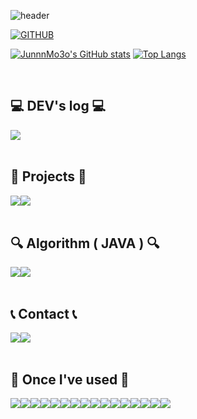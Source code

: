 <div align="left">
  
![header](https://capsule-render.vercel.app/api?type=waving&color=timeGradient&text=Welcome%20to%20Dev.JunnnMo3o's%20GitHub%20👋&animation=twinkling&fontSize=35&fontAlignY=40&fontAlign=60&height=250)

[![GITHUB](https://hits.seeyoufarm.com/api/count/incr/badge.svg?url=https%3A%2F%2Fgithub.com%2FJUNSUNG-KIM2546&count_bg=%23216929&title_bg=%23555555&icon=github.svg&icon_color=%23E7E7E7&title=GitHub&edge_flat=false)](https://hits.seeyoufarm.com)

[![JunnnMo3o's GitHub stats](https://github-readme-stats.vercel.app/api?username=JUNSUNG-KIM2546&include_all_commits=true&theme=merko&show_icons=true$hide_border=true&count_private=true)](https://github.com/JUNSUNG-KIM2546/github-readme-stats)
[![Top Langs](https://github-readme-stats.vercel.app/api/top-langs/?username=JUNSUNG-KIM2546&langs_count=8)](https://github.com/JUNSUNG-KIM2546/github-readme-stats)
 
<br>

## 💻 DEV's log 💻
<div style="display:flex; flex-direction:row;">
    <!--블로그-->
    <a href="https://easyhomputer.tistory.com">
        <!--<img src="https://img.shields.io/badge/Tistory-000000?style=for-the-badge&logo=Tistory&logoColor=white"> -->
    </a>
    <!--노션-->
    <a href="https://plausible-hour-332.notion.site/c176868d7fb9485c96993b470e3bb8fa?pvs=4">
        <img src="https://img.shields.io/badge/Notion-9999FF?style=for-the-badge&logo=Notion&logoColor=white"> 
    </a>
  
<!--[![Tistory's Card](https://github-readme-tistory-card.vercel.app/api?name=easyhomputer&theme=default)](https://easyhomputer.tistory.com)-->
</div><br>

## 📒 Projects 📒
<div style="display:flex; flex-direction:row;">
    <a href="https://github.com/yeowon2/BBGG_prj">
        <img src="https://img.shields.io/badge/Project_BBGG-181717?style=for-the-badge&logo=GitHub&logoColor=white"> 
    </a>
    <a href="https://github.com/JUNSUNG-KIM2546/ItNang">
        <img src="https://img.shields.io/badge/Project_itnang-181717?style=for-the-badge&logo=GitHub&logoColor=white"> 
    </a>
</div><br>

## 🔍 Algorithm ( JAVA ) 🔍
<div style="display:flex; flex-direction:row;">
    <a href="https://github.com/JUNSUNG-KIM2546/Algorithm">
        <img src="https://img.shields.io/badge/Algorithm(백준)-181717?style=for-the-badge&logo=GitHub&logoColor=white"> 
    </a>
    <a href="https://github.com/JUNSUNG-KIM2546/LeetCode">
        <img src="https://img.shields.io/badge/LeetCode-181717?style=for-the-badge&logo=GitHub&logoColor=white"> 
    </a>
</div><br>
 
## 📞 Contact 📞
<div style="display:flex; flex-direction:row;">
    <a href="https://www.instagram.com/junnnmo3o/">
        <img src="https://img.shields.io/badge/Instagram-E4405F?style=for-the-badge&logo=Instagram&logoColor=white"> 
    </a>
    <a href="mailto:junnnmo3o@gmail.com">
        <img src="https://img.shields.io/badge/Gmail-EA4335?style=for-the-badge&logo=Gmail&logoColor=white"> 
    </a>
</div><br>
    
## 🔨 Once I've used 🔨
<div style="display:flex; flex-direction:row;">
    <!--자바-->
    <img src="https://img.shields.io/badge/Java-007396?style=for-the-badge&logo=Java&logoColor=white"> 
    <!--스프링-->
    <img src="https://img.shields.io/badge/spring-%236DB33F.svg?&style=for-the-badge&logo=spring&logoColor=white" />
    <!--스프링부트-->
    <img src="https://img.shields.io/badge/Spring Boot-6DB33F?style=for-the-badge&logo=spring boot&logoColor=white">
    <!--그레들리-->
    <img src="https://img.shields.io/badge/Gradle-02303A?style=for-the-badge&logo=gradle&logoColor=white">
    <!--이클립스-->
    <img src="https://img.shields.io/badge/eclipse%20ide-%232C2255.svg?&style=for-the-badge&logo=eclipse%20ide&logoColor=white" />
    <!--오라클-->
    <img src="https://img.shields.io/badge/oracle-F80000?style=for-the-badge&logo=oracle&logoColor=white"> 
    <!--마리아디비-->
    <img src="https://img.shields.io/badge/mariadb-%23003545.svg?&style=for-the-badge&logo=mariadb&logoColor=white" />
    <!--마이에스큐엘-->
    <img src="https://img.shields.io/badge/mysql-4479A1?style=for-the-badge&logo=mysql&logoColor=white">
    <br>
    <!--톰캣-->
    <img src="https://img.shields.io/badge/apache tomcat-F8DC75?style=for-the-badge&logo=apachetomcat&logoColor=black">
    <!--리눅스-->
    <img src="https://img.shields.io/badge/linux-FCC624?style=for-the-badge&logo=linux&logoColor=black"> 
    <!--AWS-->
    <img src="https://img.shields.io/badge/Amazon AWS-232F3E?style=for-the-badge&logo=amazon aws&logoColor=white"> 
    <!--AWS EC@-->
    <img src="https://img.shields.io/badge/Amazon EC2-FF9900?style=for-the-badge&logo=amazon ec2&logoColor=white"> 
    <br>
    <!--HTML%-->
    <img src="https://img.shields.io/badge/html5-E34F26?style=flat-square&logo=html5&logoColor=white"> 
    <!--CSS-->
    <img src="https://img.shields.io/badge/css-1572B6?style=flat-square&logo=css3&logoColor=white">
    <!--JS-->
    <img src="https://img.shields.io/badge/javascript-F7DF1E?style=flat-square&logo=javascript&logoColor=black">
    <!--부트스트랩-->
    <img src="https://img.shields.io/badge/bootstrap-7952B3?style=flat-square&logo=bootstrap&logoColor=white">
    <br>
    <!--
    <img src="https://img.shields.io/badge/Backbone.js-0071B5?style=flat-square&logo=backbone.js&logoColor=black">
    <img src="https://img.shields.io/badge/firebase-FFCA28?style=for-the-badge&logo=firebase&logoColor=white">
    <img src="https://img.shields.io/badge/Amazon RDS-527FFF?style=for-the-badge&logo=amazon rds&logoColor=white">
    <img src="https://img.shields.io/badge/Kotlin-7F52FF?style=flat-square&logo=kotlin&logoColor=white">
    <img src="https://img.shields.io/badge/Andoid Studio-3DDC84?style=flat-square&logo=android studio&logoColor=white">
    <img src="https://img.shields.io/badge/python-3776AB?style=flat-square&logo=python&logoColor=white"> 
    <img src="https://img.shields.io/badge/OpenCV-5C3EE8?style=flat-square&logo=opencv&logoColor=white">
    -->
    <br>
</div><br>
</div>


<!--
### Hi there 👋
![Anurag's GitHub stats](https://github-readme-stats.vercel.app/api?username=JUNSUNG-KIM2546&show_icons=true&theme=radical)
<br>
[![Top Langs](https://github-readme-stats.vercel.app/api/top-langs/?username=JUNSUNG-KIM2546&langs_count=8)](https://github.com/JUNSUNG-KIM2546/github-readme-stats)

**JUNSUNG-KIM2546/JUNSUNG-KIM2546** is a ✨ _special_ ✨ repository because its `README.md` (this file) appears on your GitHub profile.

Here are some ideas to get you started:

- 🔭 I’m currently working on ...
- 🌱 I’m currently learning ...
- 👯 I’m looking to collaborate on ...
- 🤔 I’m looking for help with ...
- 💬 Ask me about ...
- 📫 How to reach me: ...
- 😄 Pronouns: ...
- ⚡ Fun fact: ...
-->

